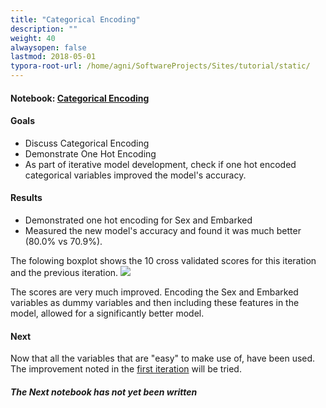 ```yaml
---
title: "Categorical Encoding"
description: ""
weight: 40
alwaysopen: false
lastmod: 2018-05-01
typora-root-url: /home/agni/SoftwareProjects/Sites/tutorial/static/
---
```

#### Notebook: <a href="http://nbviewer.jupyter.org/github/sdiehl28/tutorial-jupyter-notebooks/blob/master/projects/Titanic04.ipynb" target="_blank">Categorical Encoding</a>
#### Goals  
* Discuss Categorical Encoding
* Demonstrate One Hot Encoding
* As part of iterative model development, check if one hot encoded categorical variables improved the model's accuracy.

#### Results  
* Demonstrated one hot encoding for Sex and Embarked
* Measured the new model's accuracy and found it was much better (80.0% vs 70.9%).

The folowing boxplot shows the 10 cross validated scores for this iteration and the previous iteration.
<img src='/images/4_vs_3.png'>

The scores are very much improved.  Encoding the Sex and Embarked variables as dummy variables and then including these features in the model, allowed for a significantly better model.

#### Next

Now that all the variables that are "easy" to make use of, have been used.  The improvement noted in the [first iteration](/projects/titanic/titanic01) will be tried.

##### The Next notebook has not yet been written